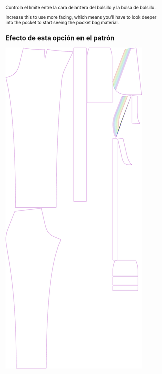 
Controla el límite entre la cara delantera del bolsillo y la bolsa de bolsillo.

Increase this to use more facing, which means you'll have to look deeper into the pocket to start seeing the pocket bag material.


## Efecto de esta opción en el patrón
![Esta imagen muestra el efecto de esta opción superponiendo varias variantes que tienen un valor diferente para esta opción](charlie_frontpocketfacing_sample.svg "Efecto de esta opción en el patrón")